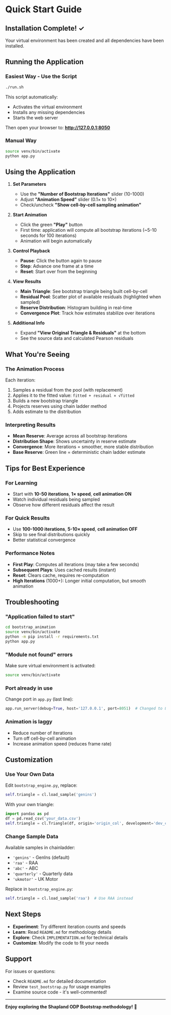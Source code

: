 # Quick Start Guide

## Installation Complete! ✓

Your virtual environment has been created and all dependencies have been installed.

## Running the Application

### Easiest Way - Use the Script

```bash
./run.sh
```

This script automatically:
- Activates the virtual environment
- Installs any missing dependencies
- Starts the web server

Then open your browser to: **http://127.0.0.1:8050**

### Manual Way

```bash
source venv/bin/activate
python app.py
```

## Using the Application

1. **Set Parameters**
   - Use the **"Number of Bootstrap Iterations"** slider (10-1000)
   - Adjust **"Animation Speed"** slider (0.1× to 10×)
   - Check/uncheck **"Show cell-by-cell sampling animation"**

2. **Start Animation**
   - Click the green **"Play"** button
   - First time: application will compute all bootstrap iterations (~5-10 seconds for 100 iterations)
   - Animation will begin automatically

3. **Control Playback**
   - **Pause**: Click the button again to pause
   - **Step**: Advance one frame at a time
   - **Reset**: Start over from the beginning

4. **View Results**
   - **Main Triangle**: See bootstrap triangle being built cell-by-cell
   - **Residual Pool**: Scatter plot of available residuals (highlighted when sampled)
   - **Reserve Distribution**: Histogram building in real-time
   - **Convergence Plot**: Track how estimates stabilize over iterations

5. **Additional Info**
   - Expand **"View Original Triangle & Residuals"** at the bottom
   - See the source data and calculated Pearson residuals

## What You're Seeing

### The Animation Process

Each iteration:
1. Samples a residual from the pool (with replacement)
2. Applies it to the fitted value: `fitted + residual × √fitted`
3. Builds a new bootstrap triangle
4. Projects reserves using chain ladder method
5. Adds estimate to the distribution

### Interpreting Results

- **Mean Reserve**: Average across all bootstrap iterations
- **Distribution Shape**: Shows uncertainty in reserve estimate
- **Convergence**: More iterations = smoother, more stable distribution
- **Base Reserve**: Green line = deterministic chain ladder estimate

## Tips for Best Experience

### For Learning
- Start with **10-50 iterations**, **1× speed**, **cell animation ON**
- Watch individual residuals being sampled
- Observe how different residuals affect the result

### For Quick Results
- Use **100-1000 iterations**, **5-10× speed**, **cell animation OFF**
- Skip to see final distributions quickly
- Better statistical convergence

### Performance Notes
- **First Play**: Computes all iterations (may take a few seconds)
- **Subsequent Plays**: Uses cached results (instant)
- **Reset**: Clears cache, requires re-computation
- **High Iterations** (1000+): Longer initial computation, but smooth animation

## Troubleshooting

### "Application failed to start"
```bash
cd bootstrap_animation
source venv/bin/activate
python -m pip install -r requirements.txt
python app.py
```

### "Module not found" errors
Make sure virtual environment is activated:
```bash
source venv/bin/activate
```

### Port already in use
Change port in `app.py` (last line):
```python
app.run_server(debug=True, host='127.0.0.1', port=8051)  # Changed to 8051
```

### Animation is laggy
- Reduce number of iterations
- Turn off cell-by-cell animation
- Increase animation speed (reduces frame rate)

## Customization

### Use Your Own Data

Edit `bootstrap_engine.py`, replace:
```python
self.triangle = cl.load_sample('genins')
```

With your own triangle:
```python
import pandas as pd
df = pd.read_csv('your_data.csv')
self.triangle = cl.Triangle(df, origin='origin_col', development='dev_col', columns='value_col')
```

### Change Sample Data

Available samples in chainladder:
- `'genins'` - GenIns (default)
- `'raa'` - RAA
- `'abc'` - ABC
- `'quarterly'` - Quarterly data
- `'ukmotor'` - UK Motor

Replace in `bootstrap_engine.py`:
```python
self.triangle = cl.load_sample('raa')  # Use RAA instead
```

## Next Steps

- **Experiment**: Try different iteration counts and speeds
- **Learn**: Read `README.md` for methodology details
- **Explore**: Check `IMPLEMENTATION.md` for technical details
- **Customize**: Modify the code to fit your needs

## Support

For issues or questions:
- Check `README.md` for detailed documentation
- Review `test_bootstrap.py` for usage examples
- Examine source code - it's well-commented!

---

**Enjoy exploring the Shapland ODP Bootstrap methodology!** 🎉

